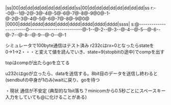   |ss|00|dd|dd|dd|dd|dd|dd|dd|dd|ss|00|dd|dd|dd|dd|dd|dd|dd|dd|ss
r:--0@--1@-2@-3@-4@-5@-6@-7@-8@-9@0@-1-@-2@-3@-4@-5@-6@-7@-8@-9@0@
                                                     |0000|dddd|dddd|dddd|dddd|dddd|dddd|dddd|dddd|ssss|
s:@-----------------------0--------------------------@-1--@-2--@-3--@-4--@-5--@-6--@-7--@-8--@-9--@-0--@-1




シミュレータで100byte通信はテスト済み
r232cはrx=0となったらstateを0→1→2・・・と変えて値を読んでいき、state=9(stopbitの途中)でcompを出す

topはcompが出たらgoを立てる

u232cはgoが立ったら、dataを送信する。8bit目のデータを送信し終わると(sendbufの中身が1のみ)waitに戻り、goを待つ

・現状
通信が不安定
(典型的な1bit落ち？minicomから0.5秒ごとにスペースキー入力をしていても@に化けることがある)

